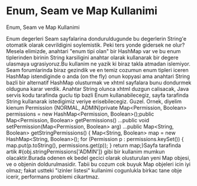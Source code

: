 # Enum, Seam ve Map Kullanimi


Enum, Seam ve Map Kullanimi



Enum degerleri Seam sayfalarina donduruldugunde bu degerlerin String'e otomatik olarak cevrildigini soylemistik. Peki ters yonde gidersek ne olur? Mesela elimizde, anahtari "enum tipi olan" bir HashMap var ve bu enum tiplerinden birinin String karsiligini anahtar olarak kullanarak bir degere ulasmaya ugrasiyoruz.Bu kullanim ne yazik ki biraz takla atmadan islemiyor. Seam forumlarinda biraz gezindik ve en temiz cozumun enum tipleri iceren HashMap istendiginde o anda (on the fly) onun kopyasi ama anahtari String bazli bir alternatif HashMap olusturmak ve xhtml sayfalara bunu dondurmek olduguna karar verdik. Anahtar String olunca xhtml duzgun calisacak, Java servis kodu tarafinda guclu tip bazli Enum kullanabilecegiz, sayfa tarafinda String kullanarak istedigimiz veriye erisebilecegiz. Guzel. Ornek, diyelim kienum Permission {NORMAL, ADMIN}private Map<Permission, Boolean> permissions = new HashMap<Permission, Boolean>();public Map<Permission, Boolean> getPermissions() ...public void setPermission(Map<Permission, Boolean> arg) ...public Map<String, Boolean> getStringPermissions() {  Map<String, Boolean> map = new  HashMap<String, Boolean>();  for (Permission p : permissions.keySet()) {    map.put(p.toString(), permissions.get(p));  }  return map;}Sayfa tarafinda artik #{obj.stringPermissions['ADMIN']} gibi bir kullanim mumkun olacaktir.Burada odenen ek bedel gecici olarak olusturulan yeni Map objesi, ve o objenin doldurulmasidir. Tabii bu cozum cok buyuk Map objeleri icin iyi olmaz; fakat ustteki "izinler listesi" kullanimi cogunlukla birkac tane obje icerir, performans problemi cikartmaz.




